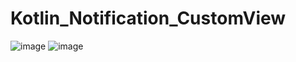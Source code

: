 # Kotlin_Notification_CustomView
![image](https://user-images.githubusercontent.com/60017090/138552104-a4c0fca8-78df-4807-ac79-d648aa663e1f.png)
![image](https://user-images.githubusercontent.com/60017090/138552128-b0ea233d-f488-468a-9bec-b0789f216d19.png)
